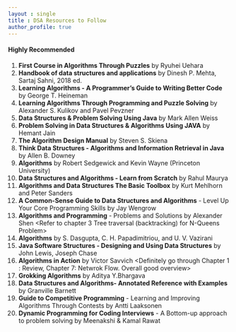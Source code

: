 ```yaml
---
layout : single
title : DSA Resources to Follow
author_profile: true
---
```


#### Highly Recommended

1. **First Course in Algorithms Through Puzzles** by Ryuhei Uehara
2. **Handbook of data structures and applications** by Dinesh P. Mehta, Sartaj Sahni, 2018 ed.
3. **Learning Algorithms - A Programmer’s Guide to Writing Better Code** by George T. Heineman  
4. **Learning Algorithms Through Programming and Puzzle Solving** by Alexander S. Kulikov and Pavel Pevzner  
5. **Data Structures & Problem Solving Using Java** by Mark Allen Weiss
6. **Problem Solving in Data Structures & Algorithms Using JAVA** by Hemant Jain  
7. **The Algorithm Design Manual** by Steven S. Skiena
8. **Think Data Structures - Algorithms and Information Retrieval in Java** by Allen B. Downey
9. **Algorithms** by Robert Sedgewick and Kevin Wayne (Princeton University)
10. **Data Structures and Algorithms - Learn from Scratch** by Rahul Maurya  
11. **Algorithms and Data Structures The Basic Toolbox** by Kurt Mehlhorn and Peter Sanders  
12. **A Common-Sense Guide to Data Structures and Algorithms** - Level Up Your Core Programming Skills by Jay Wengrow  
13. **Algorithms and Programming** - Problems and Solutions by Alexander Shen <Refer to chapter 3 Tree traversal (backtracking) for N-Queens Problem> 
14. **Algorithms** by S. Dasgupta, C. H. Papadimitriou, and U. V. Vazirani  
15. **Java Software Structures - Designing and Using Data Structures** by John Lewis, Joseph Chase  
16. **Algorithms in Action** by Victor Savvich <Definitely go through Chapter 1 : Review, Chapter 7: Netwrok Flow. Overall good overview>  
17. **Grokking Algorithms** by Aditya Y.Bhargava <Highky recommended for quick revision and going back to basics>  
18. **Data Structures and Algorithms- Annotated Reference with Examples** by Granville Barnett  
19. **Guide to Competitive Programming** - Learning and Improving Algorithms Through Contests by Antti Laaksonen
20. **Dynamic Programming for Coding Interviews** - A Bottom-up approach to problem solving by Meenakshi & Kamal Rawat
